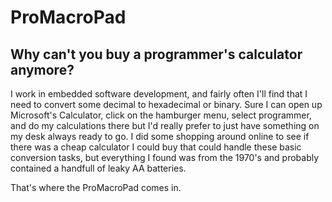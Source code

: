 # ProMacroPad
## Why can't you buy a programmer's calculator anymore?

I work in embedded software development, and fairly often I'll find that I need to convert some decimal to hexadecimal or binary. 
Sure I can open up Microsoft's Calculator, click on the hamburger menu, select programmer, and do my calculations there but I'd really
prefer to just have something on my desk always ready to go. I did some shopping around online to see if there was a cheap calculator
I could buy that could handle these basic conversion tasks, but everything I found was from the 1970's and probably contained a handfull of
leaky AA batteries.

That's where the ProMacroPad comes in.
